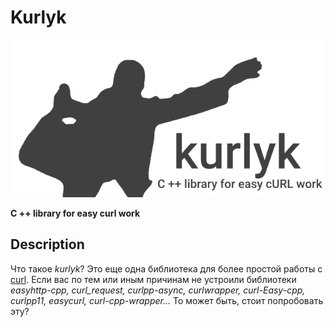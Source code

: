 # Kurlyk
![logo](doc/logo-mini.png)

**C ++ library for easy curl work**

## Description

Что такое *kurlyk*? Это еще одна библиотека для более простой работы с [curl](https://curl.se/). Если вас по тем или иным причинам не устроили библиотеки *easyhttp-cpp, curl_request, curlpp-async, curlwrapper, curl-Easy-cpp, curlpp11, easycurl, curl-cpp-wrapper...* То может быть, стоит попробовать эту?






